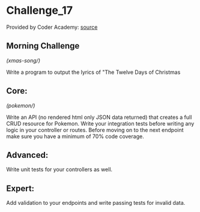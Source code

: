 # Challenge_17

Provided by Coder Academy: [source](https://coderacademy.instructure.com/courses/239/pages/jest-and-bdd)

## Morning Challenge
*(xmas-song/)*

Write a program to output the lyrics of "The Twelve Days of Christmas

## Core:
*(pokemon/)*

Write an API (no rendered html only JSON data returned) that creates a full CRUD resource for Pokemon.
Write your integration tests before writing any logic in your controller or routes. 
Before moving on to the next endpoint make sure you have a minimum of 70% code coverage.

## Advanced:
Write unit tests for your controllers as well.

## Expert:
Add validation to your endpoints and write passing tests for invalid data.
